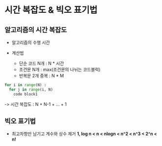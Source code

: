 # 시간 복잡도 & 빅오 표기법
## 알고리즘의 시간 복잡도
- 알고리즘의 수행 시간

- 계산법
  - 단순 코드 N개 : N * 시간
  - 조건문 N개 : max(조건문의 나뉘는 코드블럭)
  - 반복문 2개 중복 : N * M

```python
for i in range(N) : 
  for j in range(i, N)
    code block1
```
-> 시간 복잡도 : N + N-1 + ... + 1

## 빅오 표기법
- 최고차항만 남기고 계수와 상수 제거
**1, log n < n < nlogn < n^2 < n^3 < 2^n < n!**
